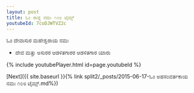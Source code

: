 ```yaml
---
layout: post
title: ಓಂ ರಾವ್ಯೆ ನಮಃ ೧೦೮ ಟೈಮ್ಸ್
youtubeId: 7coDJWTVZ2c
---
```

 
 
 ಓಂ ದೇವಾಸುರ ಮಹೇಶ್ವರಾಯ ನಮಃ  
 
 -  ದೇವ ಮತ್ತು ಅಸುರರ ಆಡಳಿತಗಾರರ ಆಡಳಿತಗಾರ ಯಾರು 
 
  
 
  
 
 
 
 
 
 


{% include youtubePlayer.html id=page.youtubeId %}
 
[Next]({{ site.baseurl }}{% link  split2/_posts/2015-06-17-ಓಂ ಅಹಸಂವರ್ತಕಾಯ ನಮಃ ೧೦೮ ಟೈಮ್ಸ್.md%})
 
